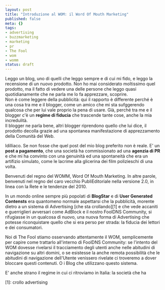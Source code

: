 ```yaml
--- 
layout: post
title: "Introduzione al WOM: il Word Of Mouth Marketing"
published: false
meta: {}
tags: 
- advertising
- buzzmarketing
- marketing
- pr
- The Fool
- wom
- womm
status: draft
---
```

Leggo un blog, uno di quelli che leggo sempre e di cui mi fido, e leggo la recensione di un nuovo prodotto. Non ho mai considerato moltissimo quel prodotto, ma il fatto di vedere una delle persone che leggo quasi quotidianamente che ne parla me lo fa apprezzare, scoprire.  
Non è come leggere della pubblicità: qui il rapporto è differente perché è una cosa tra me e il blogger, come un amico che mi sta sufggerendo qualcosa che per lui vale proprio la pena di usare. Già, perché tra me e il blogger c'è un **regime di fiducia** che trascende tante cose, anche la mia incredulità.  
Il blogger ne parla bene, altri blogger riprendono quello che lui dice, il prodotto decolla grazie ad una spontanea manifestazione di apprezzamento della Comunità del Web.  
  
Idilliaco. Se non fosse che quel post del mio blog preferito non è reale. E' un **post a pagamento**, che una società ha commissionato ad una **agenzia di PR** e che mi ha convinto con una genuinità ed una spontaneità che era un artifizio simulato, come le lacrime alla glicerina dei film polizieschi di una volta.  
  
Benvenuti del regno del WOMM, Word Of Mouth Marketing. In altre parole, benvenuti nel regno del caro vecchio PubliEditoriale nella versione 2.0, in linea con la Rete e le tendenze del 2010.  
  
In un mondo online sempre più popolati di **BlogStar** e di **User Generated Contensts** era quantomeno normale aspettarsi che la pubblicità, morente dietro a un sistema di Advertising [che sta crollando][1] e che vede accaniti e guerriglieri avversari come AdBlock e il nostro FoolDNS Community, si rifugiasse in un qualcosa di nuovo, una nuova forma di Advertising che potesse riconquistare quello che si era perso per strada: la fiducia dei lettori e dei consumatori.  
  
Noi di The Fool stiamo osservando attentamente il WOM, semplicemente per capire come trattarlo all'interno di FoolDNS Community: se l'intento del WOM dovesse rivelarsi il tracciamento degli utenti anche nelle abitudini di navigazione su altri domini, o se esistesse la anche remota possibilità che le abitudini di navigazione dell'Utente venissero rivelate ci troveremo a dover bloccare questi contenuti. O i Blog che utilizzano questo sistema.  
  
E' anche strano il regime in cui ci ritroviamo in Italia: la società che ha  

[1]: crollo advertising 
